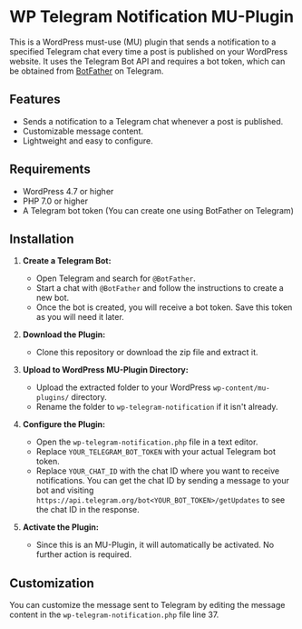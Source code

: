 # WP Telegram Notification MU-Plugin

This is a WordPress must-use (MU) plugin that sends a notification to a specified Telegram chat every time a post is published on your WordPress website. It uses the Telegram Bot API and requires a bot token, which can be obtained from [BotFather](https://core.telegram.org/bots#botfather) on Telegram.

## Features

- Sends a notification to a Telegram chat whenever a post is published.
- Customizable message content.
- Lightweight and easy to configure.

## Requirements

- WordPress 4.7 or higher
- PHP 7.0 or higher
- A Telegram bot token (You can create one using BotFather on Telegram)

## Installation

1. **Create a Telegram Bot:**
   - Open Telegram and search for `@BotFather`.
   - Start a chat with `@BotFather` and follow the instructions to create a new bot.
   - Once the bot is created, you will receive a bot token. Save this token as you will need it later.

2. **Download the Plugin:**
   - Clone this repository or download the zip file and extract it.

3. **Upload to WordPress MU-Plugin Directory:**
   - Upload the extracted folder to your WordPress `wp-content/mu-plugins/` directory.
   - Rename the folder to `wp-telegram-notification` if it isn't already.

4. **Configure the Plugin:**
   - Open the `wp-telegram-notification.php` file in a text editor.
   - Replace `YOUR_TELEGRAM_BOT_TOKEN` with your actual Telegram bot token.
   - Replace `YOUR_CHAT_ID` with the chat ID where you want to receive notifications. You can get the chat ID by sending a message to your bot and visiting `https://api.telegram.org/bot<YOUR_BOT_TOKEN>/getUpdates` to see the chat ID in the response.

5. **Activate the Plugin:**
   - Since this is an MU-Plugin, it will automatically be activated. No further action is required.

## Customization

You can customize the message sent to Telegram by editing the message content in the `wp-telegram-notification.php` file line 37.
